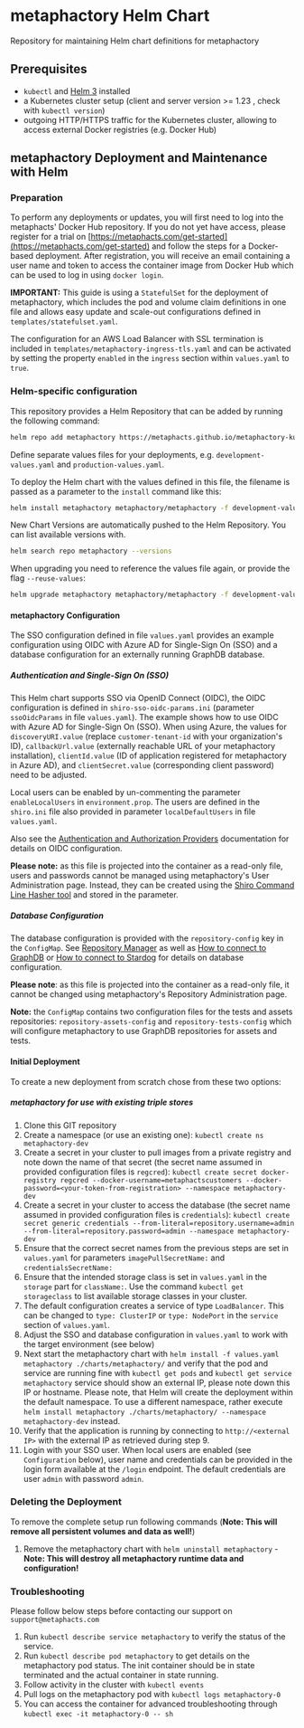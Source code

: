 # metaphactory Helm Chart
Repository for maintaining Helm chart definitions for metaphactory

## Prerequisites

* `kubectl` and [Helm 3](https://helm.sh/docs/intro/install/) installed
* a Kubernetes cluster setup (client and server version >= 1.23 , check with `kubectl version`)
* outgoing HTTP/HTTPS traffic for the Kubernetes cluster, allowing to access external Docker registries (e.g. Docker Hub)

## metaphactory Deployment and Maintenance with Helm

### Preparation

To perform any deployments or updates, you will first need to log into the metaphacts' Docker Hub repository. If you do not yet have access, please register for a trial on [https://metaphacts.com/get-started](https://metaphacts.com/get-started) and follow the steps for a Docker-based deployment. After registration, you will receive an email containing a user name and token to access the container image from Docker Hub which can be used to log in using `docker login`.

**IMPORTANT:** This guide is using a `StatefulSet` for the deployment of metaphactory, which includes the pod and volume claim definitions in one file and allows easy update and scale-out configurations defined in `templates/statefulset.yaml`.

The configuration for an AWS Load Balancer with SSL termination is included in `templates/metaphactory-ingress-tls.yaml` and can be activated by setting the property `enabled` in the `ingress` section within `values.yaml` to `true`.

### Helm-specific configuration

This repository provides a Helm Repository that can be added by running the
following command:

```sh
helm repo add metaphactory https://metaphacts.github.io/metaphactory-kubernetes-helm-charts/
```

Define separate values files for your deployments, e.g.
`development-values.yaml` and `production-values.yaml`.

To deploy the Helm chart with the values defined in this file, the filename is
passed as a parameter to the `install` command like this:

```sh
helm install metaphactory metaphactory/metaphactory -f development-values.yaml
```

New Chart Versions are automatically pushed to the Helm Repository. You can list
available versions with.

```sh
helm search repo metaphactory --versions
```

When upgrading you need to reference the values file again, or provide the
flag `--reuse-values`:

```sh
helm upgrade metaphactory metaphactory/metaphactory -f development-values.yaml --version 6.3.6
```

#### metaphactory Configuration

The SSO configuration defined in file `values.yaml` provides an example
configuration using OIDC with Azure AD for Single-Sign On (SSO) and a database
configuration for an externally running GraphDB database.

##### Authentication and Single-Sign On (SSO)

This Helm chart supports SSO via OpenID Connect (OIDC), the OIDC configuration is defined in `shiro-sso-oidc-params.ini` (parameter `ssoOidcParams` in file `values.yaml`). The example shows how to use OIDC with Azure AD for Single-Sign On (SSO). When using Azure, the values for `discoveryURI.value` (replace `customer-tenant-id` with your organization's ID), `callbackUrl.value` (externally reachable URL of your metaphactory installation), `clientId.value` (ID of application registered for metaphactory in Azure AD), and `clientSecret.value` (corresponding client password) need to be adjusted.

Local users can be enabled by un-commenting the parameter `enableLocalUsers` in `environment.prop`. The users are defined in the `shiro.ini` file also provided in parameter `localDefaultUsers` in file `values.yaml`.

Also see the [Authentication and Authorization Providers](https://help.metaphacts.com/resource/Help:AuthenticationProviders#oidc) documentation for details on OIDC configuration.

**Please note:** as this file is projected into the container as a read-only file, users and passwords cannot be managed using metaphactory's User Administration page. Instead, they can be created using the [Shiro Command Line Hasher tool](https://shiro.apache.org/command-line-hasher.html) and stored in the parameter.

##### Database Configuration

The database configuration is provided with the `repository-config` key in the `ConfigMap`. See [Repository Manager](https://help.metaphacts.com/resource/Help:RepositoryManager) as well as [How to connect to GraphDB](https://help.metaphacts.com/resource/Help:HowToConnectToGraphDB) or [How to connect to Stardog](https://help.metaphacts.com/resource/Help:HowToConnectToStardog) for details on database configuration.

**Please note**: as this file is projected into the container as a read-only file, it cannot be changed using metaphactory's Repository Administration page.

**Note:** the `ConfigMap` contains two configuration files for the tests and assets repositories: `repository-assets-config` and `repository-tests-config` which will configure metaphactory to use GraphDB repositories for assets and tests.


#### Initial Deployment

To create a new deployment from scratch chose from these two options:

##### metaphactory for use with existing triple stores

1. Clone this GIT repository
2. Create a namespace (or use an existing one): `kubectl create ns metaphactory-dev`
3. Create a secret in your cluster to pull images from a private registry and note down the name of that secret (the secret name assumed in provided configuration files is `regcred`): `kubectl create secret docker-registry regcred --docker-username=metaphactscustomers --docker-password=<your-token-from-registration> --namespace metaphactory-dev`
4. Create a secret in your cluster to access the database (the secret name assumed in provided configuration files is `credentials`): `kubectl create secret generic credentials --from-literal=repository.username=admin --from-literal=repository.password=admin --namespace metaphactory-dev`
5. Ensure that the correct secret names from the previous steps are set in `values.yaml` for parameters `imagePullSecretName:` and `credentialsSecretName:`
6. Ensure that the intended storage class is set in `values.yaml` in the `storage` part for `className:`. Use the command `kubectl get storageclass` to list available storage classes in your cluster.
7. The default configuration creates a service of type `LoadBalancer`. This can be changed to `type: ClusterIP` or `type: NodePort` in the `service` section of `values.yaml`.
8. Adjust the SSO and database configuration in `values.yaml` to work with the target environment (see below)
9. Next start the metaphactory chart with `helm install -f values.yaml metaphactory ./charts/metaphactory/` and verify that the pod and service are running fine with `kubectl get pods` and `kubectl get service metaphactory` service should show an external IP, please note down this IP or hostname.
Please note, that Helm will create the deployment within the default namespace. To use a different namespace, rather execute `helm install metaphactory ./charts/metaphactory/ --namespace metaphactory-dev` instead.
10. Verify that the application is running by connecting to `http://<external IP>` with the external IP as retrieved during step 9.
11. Login with your SSO user. When local users are enabled (see `Configuration` below), user name and credentials can be provided in the login form available at the `/login` endpoint. The default credentials are user `admin` with password `admin`.



### Deleting the Deployment

To remove the complete setup run following commands (**Note: This will remove all persistent volumes and data as well!**)
1. Remove the metaphactory chart with `helm uninstall metaphactory` - **Note: This will destroy all metaphactory runtime data and configuration!**



### Troubleshooting

Please follow below steps before contacting our support on `support@metaphacts.com`
1. Run `kubectl describe service metaphactory` to verify the status of the service.
2. Run `kubectl describe pod metaphactory` to get details on the metaphactory pod status. The init container should be in state terminated and the actual container in state running.
3. Follow activity in the cluster with `kubectl events`
4. Pull logs on the metaphactory pod with `kubectl logs metaphactory-0`
5. You can access the container for advanced troubleshooting through `kubectl exec -it metaphactory-0 -- sh`
